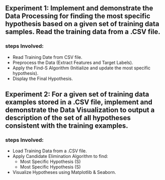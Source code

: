 ## Experiment 1: Implement and demonstrate the Data Processing for finding the most specific hypothesis based on a given set of training data samples. Read the training data from a .CSV file.

### steps Involved:
- Read Training Date from CSV file.
- Preprocess the Data (Extract Features and Target Labels).
- Apply the Find-S Algorithm (Initialize and update the most specific hypothesis).
- Display the Final Hypothesis.

## Experiment 2: For a given set of training data examples stored in a .CSV file, implement and demonstrate the Data Visualization to output a description of the set of all hypotheses consistent with the training examples.

### steps Involved:
- Load Training Data from a .CSV file.
- Apply Candidate Elimination Algorithm to find:
    - Most Specific Hypothesis (S)
    - Most Specific Hypothesis (S)
- Visualize Hypotheses using Matplotlib & Seaborn.
